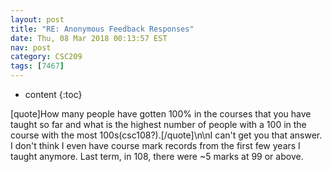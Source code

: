 ```yaml
---
layout: post
title: "RE: Anonymous Feedback Responses"
date: Thu, 08 Mar 2018 00:13:57 EST
nav: post
category: CSC209
tags: [7467]
---
```


* content
{:toc}

[quote]How many people have gotten 100% in the courses that you have taught so far and what is the highest number of people with a 100 in the course with the most 100s(csc108?).[/quote]\n\nI can't get you that answer. I don't think I even have course mark records from the first few years I taught anymore. Last term, in 108, there were ~5 marks at 99 or above.
<!-- more -->
<p></p>
